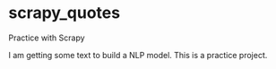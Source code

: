 # scrapy_quotes
Practice with Scrapy

I am getting some text to build a NLP model. This is a practice project.
